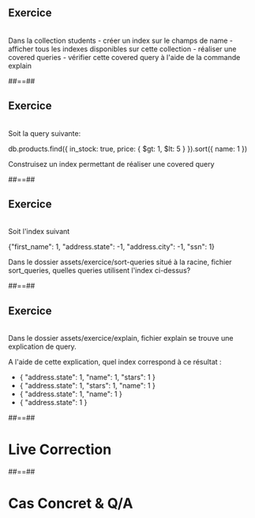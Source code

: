 <!-- .slide: class="sfeir-bg-pink exercice"-->
## Exercice
<br>
Dans la collection students
 - créer un index sur le champs de name
 - afficher tous les indexes disponibles sur cette collection
 - réaliser une covered queries
 - vérifier cette covered query à l'aide de la commande explain
 
##==##

<!-- .slide: class="sfeir-bg-pink exercice"-->
## Exercice
<br>
Soit la query suivante:
 
db.products.find({ in_stock: true, price: { $gt: 1, $lt: 5 } }).sort({ name: 1 })

Construisez un index permettant de réaliser une covered query

##==##

<!-- .slide: class="sfeir-bg-pink exercice" -->
## Exercice
<br>
Soit l'index suivant

{"first_name": 1, "address.state": -1, "address.city": -1, "ssn": 1}

Dans le dossier assets/exercice/sort-queries situé à la racine, fichier sort_queries, quelles queries utilisent l'index ci-dessus?

##==##

<!-- .slide: class="sfeir-bg-pink exercice" -->
## Exercice
<br>
Dans le dossier assets/exercice/explain, fichier explain se trouve une explication de query.

A l'aide de cette explication, quel index correspond à ce résultat :
- { "address.state": 1, "name": 1, "stars": 1 }
- { "address.state": 1, "stars": 1, "name": 1 }
- { "address.state": 1, "name": 1 }
- { "address.state": 1 }

##==##
<!-- .slide: class="transition-white sfeir-bg-blue"-->
# Live Correction

##==##
<!-- .slide: class="transition-white sfeir-bg-blue"-->
# Cas Concret & Q/A
